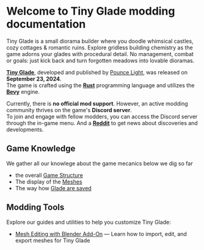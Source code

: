 # Welcome to Tiny Glade modding documentation

Tiny Glade is a small diorama builder where you doodle whimsical castles, cozy cottages & romantic ruins. Explore gridless building chemistry as the game adorns your glades with procedural detail. No management, combat or goals: just kick back and turn forgotten meadows into lovable dioramas.  

**[Tiny Glade](https://store.steampowered.com/app/2198150/Tiny_Glade/)**, developed and published by [Pounce Light](https://x.com/pouncelight), was released on **September 23, 2024**.  
The game is crafted using the **[Rust](https://www.rust-lang.org/)** programming language and utilizes the **[Bevy](https://bevyengine.org/)** engine.  

Currently, there is **no official mod support**. However, an active modding community thrives on the game's **Discord server**.  
To join and engage with fellow modders, you can access the Discord server through the in-game menu. And a **[Reddit](https://www.reddit.com/r/TinyGladeMods/)** to get news about discoveries and developments.

## Game Knowledge

We gather all our knowlege about the game mecanics below we dig so far  
- the overall [Game Structure](game-knowledge/game-structure.md)  
- The display of the [Meshes](game-knowledge/meshes.md)  
- The way how [Glade are saved](game-knowledge/save.md)  

## Modding Tools

Explore our guides and utilities to help you customize Tiny Glade:

- [Mesh Editing with Blender Add-On](modding-tools/mesh_editing.md) — Learn how to import, edit, and export meshes for Tiny Glade

